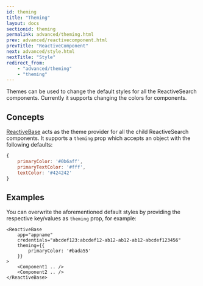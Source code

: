 ```yaml
---
id: theming
title: "Theming"
layout: docs
sectionid: theming
permalink: advanced/theming.html
prev: advanced/reactivecomponent.html
prevTitle: "ReactiveComponent"
next: advanced/style.html
nextTitle: "Style"
redirect_from:
    - "advanced/theming"
    - "theming"
---
```


Themes can be used to change the default styles for all the ReactiveSearch components. Currently it supports changing the colors for components.

## Concepts

[ReactiveBase](getting-started/reactivebase.html) acts as the theme provider for all the child ReactiveSearch components. It supports a `theming` prop which accepts an object with the following defaults:

```js
{
    primaryColor: '#0b6aff',
    primaryTextColor: '#fff',
    textColor: '#424242'
}
```

## Examples

You can overwrite the aforementioned default styles by providing the respective key/values as `theming` prop, for example:

```js{4-6}
<ReactiveBase
    app="appname"
    credentials="abcdef123:abcdef12-ab12-ab12-ab12-abcdef123456"
    theming={{
        primaryColor: '#bada55'
    }}
>
    <Component1 .. />
    <Component2 .. />
</ReactiveBase>
```
